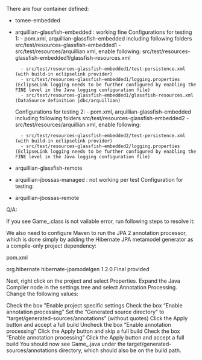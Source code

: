 There are four container defined:
- <id>tomee-embedded</id>
- <id>arquillian-glassfish-embedded</id> : working fine
	Configurations for testing 1:
		- pom.xml, <id>arquillian-glassfish-embedded</id> including following <testResource> folders
			<testResource>
				<directory>src/test/resources-glassfish-embedded1</directory>
		- src/test/resources/arquillian.xml, enable following:
			<container qualifier="glassfish-embedded" default="true">
				<configuration>
					<property name="resourcesXml">
						src/test/resources-glassfish-embedded1/glassfish-resources.xml
					</property>
				</configuration>
			</container>

		- src/test/resources-glassfish-embedded1/test-persistence.xml (with build-in eclipselink provider)
		- src/test/resources-glassfish-embedded1/logging.properties (EclipseLink logging needs to be further configured by enabling the FINE level in the Java logging configuration file)
		- src/test/resources-glassfish-embedded1/glassfish-resources.xml (DataSource definition jdbc/arquillian)


	Configurations for testing 2:
		- pom.xml, <id>arquillian-glassfish-embedded</id> including following <testResource> folders
			<testResource>
				<directory>src/test/resources-glassfish-embedded2</directory>
		- src/test/resources/arquillian.xml, enable following:
			<container qualifier="glassfish-embedded" default="true">
				<configuration>
				</configuration>
			</container>

		- src/test/resources-glassfish-embedded2/test-persistence.xml (with build-in eclipselink provider)
		- src/test/resources-glassfish-embedded2/logging.properties (EclipseLink logging needs to be further configured by enabling the FINE level in the Java logging configuration file)


- <id>arquillian-glassfish-remote</id>
- <id>arquillian-jbossas-managed</id> : not working per test
	Configuration for testing:


- <id>arquillian-jbossas-remote</id>










Q/A:

If you see Game_.class is not vailable error, run following steps to resolve it:


We also need to configure Maven to run the JPA 2 annotation processor, which is done simply by adding the Hibernate JPA metamodel generator as a compile-only project dependency:

pom.xml
<!-- clip -->
<dependency>
	<groupId>org.hibernate</groupId>
	<artifactId>hibernate-jpamodelgen</artifactId>
	<version>1.2.0.Final</version>
	<scope>provided</scope>
</dependency>
<!-- clip -->


Next, right click on the project and select Properties. Expand the Java Compiler node in the settings tree and select Annotation Processing. Change the following values:

Check the box "Enable project specific settings
Check the box “Enable annotation processing”
Set the “Generated source directory” to “target/generated-sources/annotations” (without quotes)
Click the Apply button and accept a full build
Uncheck the box “Enable annotation processing”
Click the Apply button and skip a full build
Check the box “Enable annotation processing”
Click the Apply button and accept a full build
You should now see Game_.java under the target/generated-sources/annotations directory, which should also be on the build path.